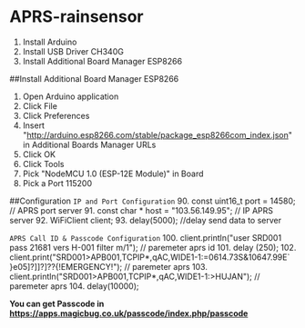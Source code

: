 # APRS-rainsensor

1. Install Arduino
2. Install USB Driver CH340G
3. Install Additional Board Manager ESP8266

##Install Additional Board Manager ESP8266
1. Open Arduino application
2. Click File
3. Click Preferences
4. Insert "http://arduino.esp8266.com/stable/package_esp8266com_index.json" in Additional Boards Manager URLs
5. Click OK
6. Click Tools
7. Pick "NodeMCU 1.0 (ESP-12E Module)" in Board
8. Pick a Port 115200

##Configuration
``
IP and Port Configuration
``
90. const uint16_t port = 14580; // APRS port server
91. const char * host = "103.56.149.95"; // IP APRS server
92. WiFiClient client; 
93. delay(5000); //delay send data to server

``
APRS Call ID & Passcode Configuration
``
100. client.println("user SRD001 pass 21681 vers H-001 filter m/1");  // paremeter aprs id
101. delay (250);
102. client.print("SRD001>APB001,TCPIP*,qAC,WIDE1-1:=0614.73S&10647.99E` }e05]?]]?]??{!EMERGENCY!");     // paremeter aprs
103. client.println("SRD001>APB001,TCPIP*,qAC,WIDE1-1:>HUJAN"); // paremeter aprs
104. delay(10000);

**You can get Passcode in https://apps.magicbug.co.uk/passcode/index.php/passcode**
